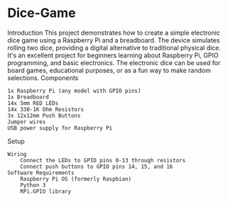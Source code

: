# Dice-Game

Introduction
This project demonstrates how to create a simple electronic dice game using a Raspberry Pi and a breadboard. The device simulates rolling two dice, providing a digital alternative to traditional physical dice. It's an excellent project for beginners learning about Raspberry Pi, GPIO programming, and basic electronics. The electronic dice can be used for board games, educational purposes, or as a fun way to make random selections.
Components

    1x Raspberry Pi (any model with GPIO pins)
    1x Breadboard
    14x 5mm RED LEDs
    14x 330-1K Ohm Resistors
    3x 12x12mm Push Buttons
    Jumper wires
    USB power supply for Raspberry Pi

Setup

    Wiring
        Connect the LEDs to GPIO pins 0-13 through resistors
        Connect push buttons to GPIO pins 14, 15, and 16
    Software Requirements
        Raspberry Pi OS (formerly Raspbian)
        Python 3
        RPi.GPIO library
